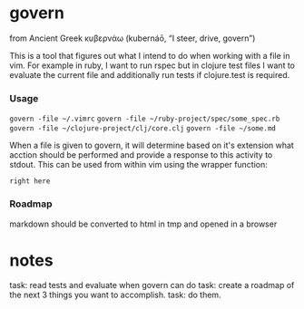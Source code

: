 # govern

from Ancient Greek κυβερνάω (kubernáō, “I steer, drive, govern”)

This is a tool that figures out what I intend to do when working with a file in
vim. For example in ruby, I want to run rspec but in clojure test files I want
to evaluate the current file and additionally run tests if clojure.test is
required.

### Usage

`govern -file ~/.vimrc`
`govern -file ~/ruby-project/spec/some_spec.rb`
`govern -file ~/clojure-project/clj/core.clj`
`govern -file ~/some.md`

When a file is given to govern, it will determine based on it's extension what
acction should be performed and provide a response to this activity to stdout.
This can be used from within vim using the wrapper function:

`right here`

### Roadmap

markdown should be converted to html in tmp and opened in a browser

# notes

task: read tests and evaluate when govern can do
task: create a roadmap of the next 3 things you want to accomplish.
task: do them.
